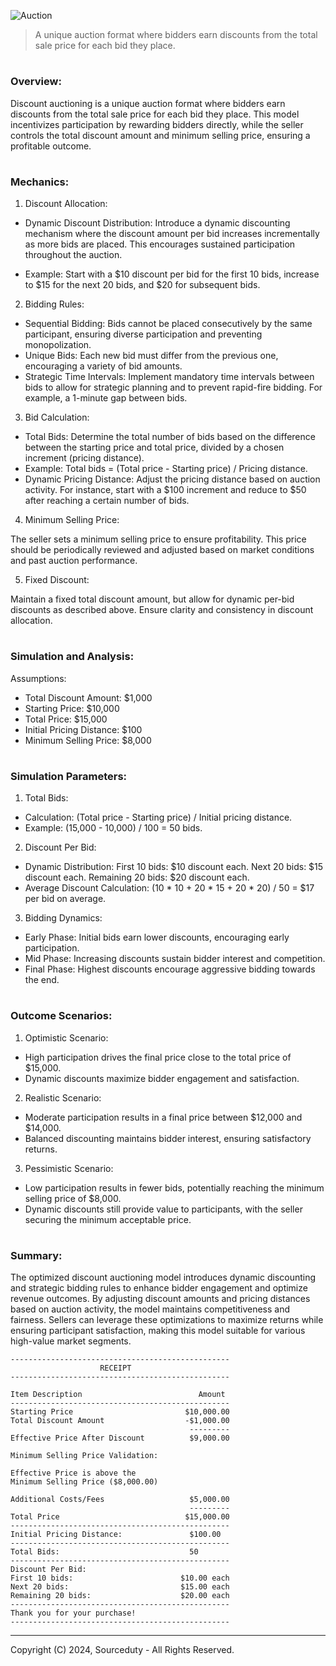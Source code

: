 ![Auction](https://github.com/sourceduty/Discount_Auctioning/assets/123030236/0b0a20cd-5c94-4c22-9b87-74c930e561ea)

> A unique auction format where bidders earn discounts from the total sale price for each bid they place.

#
### Overview:

Discount auctioning is a unique auction format where bidders earn discounts from the total sale price for each bid they place. This model incentivizes participation by rewarding bidders directly, while the seller controls the total discount amount and minimum selling price, ensuring a profitable outcome.

#
### Mechanics:

1. Discount Allocation:

- Dynamic Discount Distribution: Introduce a dynamic discounting mechanism where the discount amount per bid increases incrementally as more bids are placed. This encourages sustained participation throughout the auction.

- Example: Start with a $10 discount per bid for the first 10 bids, increase to $15 for the next 20 bids, and $20 for subsequent bids.

2. Bidding Rules:

- Sequential Bidding:
Bids cannot be placed consecutively by the same participant, ensuring diverse participation and preventing monopolization.
 - Unique Bids:
Each new bid must differ from the previous one, encouraging a variety of bid amounts.
 - Strategic Time Intervals:
Implement mandatory time intervals between bids to allow for strategic planning and to prevent rapid-fire bidding. For example, a 1-minute gap between bids.

3. Bid Calculation:

- Total Bids:
Determine the total number of bids based on the difference between the starting price and total price, divided by a chosen increment (pricing distance).
- Example: Total bids = (Total price - Starting price) / Pricing distance.
- Dynamic Pricing Distance:
Adjust the pricing distance based on auction activity. For instance, start with a $100 increment and reduce to $50 after reaching a certain number of bids.

4. Minimum Selling Price:

The seller sets a minimum selling price to ensure profitability. This price should be periodically reviewed and adjusted based on market conditions and past auction performance.

5. Fixed Discount:

Maintain a fixed total discount amount, but allow for dynamic per-bid discounts as described above. Ensure clarity and consistency in discount allocation.

#
### Simulation and Analysis:

Assumptions:

- Total Discount Amount: $1,000
- Starting Price: $10,000
- Total Price: $15,000
- Initial Pricing Distance: $100
- Minimum Selling Price: $8,000

#
### Simulation Parameters:

1. Total Bids:

- Calculation: (Total price - Starting price) / Initial pricing distance.
- Example: (15,000 - 10,000) / 100 = 50 bids.

2. Discount Per Bid:

- Dynamic Distribution:
First 10 bids: $10 discount each.
Next 20 bids: $15 discount each.
Remaining 20 bids: $20 discount each.
- Average Discount Calculation:
(10 * 10 + 20 * 15 + 20 * 20) / 50 = $17 per bid on average.

3. Bidding Dynamics:

- Early Phase: Initial bids earn lower discounts, encouraging early participation.
- Mid Phase: Increasing discounts sustain bidder interest and competition.
- Final Phase: Highest discounts encourage aggressive bidding towards the end.

#
### Outcome Scenarios:

1. Optimistic Scenario:

- High participation drives the final price close to the total price of $15,000.
- Dynamic discounts maximize bidder engagement and satisfaction.

2. Realistic Scenario:

- Moderate participation results in a final price between $12,000 and $14,000.
- Balanced discounting maintains bidder interest, ensuring satisfactory returns.

3. Pessimistic Scenario:

- Low participation results in fewer bids, potentially reaching the minimum selling price of $8,000.
- Dynamic discounts still provide value to participants, with the seller securing the minimum acceptable price.

#
### Summary:

The optimized discount auctioning model introduces dynamic discounting and strategic bidding rules to enhance bidder engagement and optimize revenue outcomes. By adjusting discount amounts and pricing distances based on auction activity, the model maintains competitiveness and fairness. Sellers can leverage these optimizations to maximize returns while ensuring participant satisfaction, making this model suitable for various high-value market segments.

```
-------------------------------------------------
                    RECEIPT
-------------------------------------------------

Item Description                          Amount
-------------------------------------------------
Starting Price                         $10,000.00
Total Discount Amount                  -$1,000.00
                                        ---------
Effective Price After Discount          $9,000.00

Minimum Selling Price Validation:

Effective Price is above the
Minimum Selling Price ($8,000.00)

Additional Costs/Fees                   $5,000.00
                                        ---------
Total Price                            $15,000.00
-------------------------------------------------
Initial Pricing Distance:               $100.00
-------------------------------------------------
Total Bids:                             50
-------------------------------------------------
Discount Per Bid:
First 10 bids:                        $10.00 each
Next 20 bids:                         $15.00 each
Remaining 20 bids:                    $20.00 each
-------------------------------------------------
Thank you for your purchase!
-------------------------------------------------
```

***
Copyright (C) 2024, Sourceduty - All Rights Reserved.
